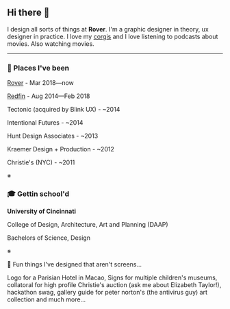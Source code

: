 ## Hi there 👋   

I design all sorts of things at **Rover**. I'm a graphic designer in theory, ux designer in practice. I love my [corgis](https://www.instagram.com/mochiandbmo/) and I love listening to podcasts about movies. Also watching movies.

---

### 🎨  Places I've been
[Rover](https://github.com/roverdotcom) - Mar 2018—now

[Redfin](https://github.com/redfin) - Aug 2014—Feb 2018

Tectonic (acquired by Blink UX) - ~2014

Intentional Futures - ~2014

Hunt Design Associates - ~2013

Kraemer Design + Production - ~2012

Christie's (NYC) - ~2011

※

### 🎓  Gettin school'd
**University of Cincinnati**

College of Design, Architecture, Art and Planning (DAAP)

Bachelors of Science, Design

※

🥳 Fun things I've designed that aren't screens...

Logo for a Parisian Hotel in Macao, Signs for multiple children's museums, collatoral for high profile Christie's auction (ask me about Elizabeth Taylor!), hackathon swag, gallery guide for peter norton's (the antivirus guy) art collection and much more...

<!--
Here are some ideas to get you started:
- 🌱 I’m currently learning ...
- 👯 I’m looking to collaborate on ...
- 🤔 I’m looking for help with ...
- 💬 Ask me about ...
- 📫 How to reach me: ...
- 😄 Pronouns: ...
- ⚡ Fun fact: ...
-->
